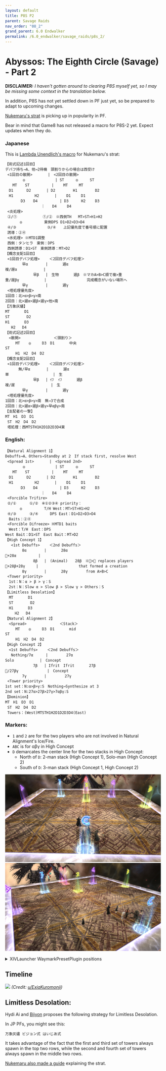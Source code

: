 ```yaml
---
layout: default
title: P8S P2
parent: Savage Raids
nav_order: "08_2"
grand_parent: 6.0 Endwalker
permalink: /6.0_endwalker/savage_raids/p8s_2/
---
```


# Abyssos: The Eighth Circle (Savage) - Part 2

**DISCLAIMER:** *I haven't gotten around to clearing P8S myself yet, so I may be missing some context in the translation below.*

In addition, P8S has not yet settled down in PF just yet, so be prepared to adapt to upcoming changes.

[Nukemaru's strat](https://youtu.be/RaLfkv-B2Zg) is picking up in popularity in PF.

Bear in mind that Game8 has not released a macro for P8S-2 yet. Expect updates when they do. 

### Japanese

This is [Lambda Unendlich's macro](https://ffxiv.link/078732) for Nukemaru's strat:

```
【術式記述1回目】
デバフ持ち→A、他→2待機　頭割りからの場合は西受け
 <1回目の散開>       |　<2回目の散開>
　　　   ◎　            | ST  　　◎　　  ST
　　MT　  ST          |　 　MT     MT
　D1　　　 D2       | D2        H1        D2
　H1　        H2       |　　 D1　   D1
       D3　  D4          | D3 　   H2　　 D3
　　　　　　　　   ｜　　D4　   D4
 <炎処理>
 ②/①     　     ①/②　※西側TH   MT>ST>H1>H2
　　　　◎　　　　　　東側DPS D1>D2>D3>D4
 ④/③              ③/④　　上記優先度で番号順に配置
 誘導：②④
 <氷処理> ※MTD1調整
 西側：タンヒラ　東側：DPS
 西側誘導：D1>ST　東側誘導：MT>D2
【概念支配1回目】
 <1回目デバフ処理>　 　＜2回目デバフ処理＞
　　　　 早α　　　   |　　　　遅α
複/遅α　　　　　　  |
　　　　　　　 早β   |　生物　　　　遅β　※マカA>B>C順で複>重
重/遅βγ　　　　　   |　　　　　　　　　　　完成概念がいない場所へ
　　　　 早γ　　　   |　　　　遅γ
 <塔処理優先度> 
1回目：北>α>β>γ>南
2回目：北>遅α>遅β>遅γ>他>南
【万象灰燼】
MT　　　　D1
ST　　　　 D2
H1　　　　D3
　 H2   D4
【術式記述2回目】
　<散開>　　　　　　　　　＜頭割り＞
　   MT    ◎     D3　D1　　　　中央
ST
　   H1　H2　D4　D2
【概念支配2回目】
 <1回目デバフ処理>　 　＜2回目デバフ処理＞
　　　 無/早α　　    |　　　　遅α
単　　　　　　          |　生
　　　　　　　 早β   | ｲﾌ  ｲﾌ　　　　遅β
複/遅　　　　　        |　生
　　　　 早γ　　　   |　　　　遅γ
 <塔処理優先度>
1回目：北>α>β>γ>南　無→3で合成
2回目：北>遅α>遅β>遅γ>早αβγ>南
【支配者の一撃】
MT　H1　D3　D1
 ST　H2　D4　D2
 塔処理：西MTSTH1H2D1D2D3D4東
 ```
 
### English:

```
【Natural Alignment 1】
Debuffs→A、Others→Standby at 2　If stack first, resolve West
 <Spread 1st>       |　<Spread 2nd>
　　　   ◎　            | ST  　　◎　　  ST
　　MT　  ST          |　 　MT     MT
　D1　　　 D2       | D2        H1        D2
　H1　        H2       |　　 D1　   D1
       D3　  D4          | D3 　   H2　　 D3
　　　　　　　　   ｜　　D4　   D4
 <Forcible Trifire>
 ②/①　　　 ①/②　※①②③④ priority：
　　　　◎　　　　　　T/H West：MT>ST>H1>H2
 ④/③　　　 ③/④　　  DPS East：D1>D2>D3>D4
　Baits：②④
 <Forcible Difreeze> ※MTD1 baits
　West：T/H　East：DPS
West Bait：D1>ST　East Bait：MT>D2
【High Concept 1】
　 <1st Debuffs>　 　＜2nd Debuffs＞
　　　　 8α　　　   |　　　　28α
+28α　　　　　　|
　　　　　　　 8β   |　(Animal)　　28β　※> replaces players
+28β+28γ　　　|　　　　　　　　　　　that formed a creation
　　　　 8γ　　　   |　　　　28γ　　　　　from A>B>C
 <Tower priority>
　1st：N：α > β > γ：S
　2st：N：Slow α > Slow β > Slow γ > Others：S
【Limitless Desolation】
　MT　　　　D1
　ST　　　　 D2
　H1　　　　D3
　　 H2   D4
【Natural Alignment 2】
　<Spread>　　　　　　　　　＜Stack＞
　   MT    ◎     D3　D1　　　　mid
ST
　   H1　H2　D4　D2
【High Concept 2】
　<1st Debuffs>　 　＜2nd Debuffs＞
　 Nothing/7α　    |　　　　　27α
Solo　　　　　　　|　Concept
　　　　　　　 7β   | Ifrit　Ifrit　　　　27β
/27βγ　　　        |　Concept
　　　　 7γ　　　   |　　　　　27γ
 <Tower priority>
1st set：N:α>β>γ:S　Nothing→Synthesize at 3
2nd set：N:27α>27β>27γ>7αβγ:S
【Dominion】
MT　H1　D3　D1
 ST　H2　D4　D2
 Towers：(West)MTSTH1H2D1D2D3D4(East)
 ```

### Markers:

- `1` and `2` are for the two players who are not involved in Natural Alignment's Ice/Fire.
- `ABC` is for αβγ in High Concept
- `D` demarcates the center line for the two stacks in High Concept:
    - North of `D`: 2-man stack (High Concept 1), Solo-man (High Concept 2)
    - South of `D`: 3-man stack (High Concept 1, High Concept 2)

![](images/markers.jpg)
![](images/markers_2.jpg)
<details markdown=block>
<summary>XIVLauncher WaymarkPresetPlugin positions</summary>

```json
{"Name":"P8S (Nukemaru)","MapID":884,"A":{"X":100.034,"Y":0.0,"Z":81.55,"ID":0,"Active":true},"B":{"X":119.152,"Y":0.0,"Z":99.948,"ID":1,"Active":true},"C":{"X":99.987,"Y":0.0,"Z":118.875,"ID":2,"Active":true},"D":{"X":81.074,"Y":0.0,"Z":99.974,"ID":3,"Active":true},"One":{"X":100.002,"Y":0.0,"Z":85.075,"ID":4,"Active":true},"Two":{"X":100.034,"Y":0.0,"Z":94.86,"ID":5,"Active":true},"Three":{"X":90.06,"Y":0.0,"Z":89.981,"ID":6,"Active":true},"Four":{"X":110.104,"Y":0.0,"Z":89.889,"ID":7,"Active":true}}
```

</details>

## Timeline
![](https://preview.redd.it/vihvci9rewm91.png?width=1774&format=png&auto=webp&s=82d069cff2ce2a902fa52a1ff23a47310359eb37)
*(Credit: [u/ExiaKuromonji](https://www.reddit.com/r/ffxiv/comments/xa6me7/p8s_part_2_timeline/))*

## Limitless Desolation:

Hydi Ai and [Bijyon](https://youtu.be/GA3IWJde15g) proposes the following strategy for Limitless Desolation.

In JP PFs, you might see this:
```
万象灰燼 ビジョン式 はいじあ式
```
It takes advantage of the fact that the first and third set of towers always spawn in the top two rows, while the second and fourth set of towers always spawn in the middle two rows.

[Nukemaru also made a guide](https://youtu.be/8kdGUhXYBJI) explaining the strat.
